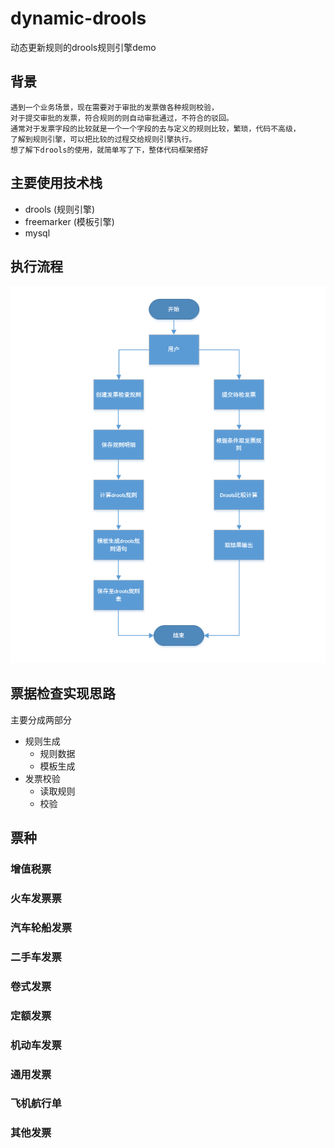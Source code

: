# dynamic-drools
动态更新规则的drools规则引擎demo

## 背景
```
遇到一个业务场景，现在需要对于审批的发票做各种规则校验，
对于提交审批的发票，符合规则的则自动审批通过，不符合的驳回。
通常对于发票字段的比较就是一个一个字段的去与定义的规则比较，繁琐，代码不高级，
了解到规则引擎，可以把比较的过程交给规则引擎执行。
想了解下drools的使用，就简单写了下，整体代码框架搭好
```

## 主要使用技术栈
- drools (规则引擎)
- freemarker (模板引擎)
- mysql

## 执行流程
![执行流程](/drools-demo/imgs/发票检查流程.png)

## 票据检查实现思路
主要分成两部分
- 规则生成
    - 规则数据
    - 模板生成
- 发票校验
    - 读取规则
    - 校验

## 票种
### 增值税票
### 火车发票票
### 汽车轮船发票
### 二手车发票
### 卷式发票
### 定额发票
### 机动车发票
### 通用发票
### 飞机航行单
### 其他发票